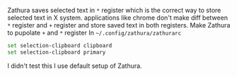 Zathura saves selected text in `*` register which is the correct way to store selected text in X system.
applications like chrome don't make diff between `*` register and `+` register and store saved text in both registers.
Make Zathura to pupolate `+` and `*` register 
In `~/.config/zathura/zathurarc`
```bash
set selection-clipboard clipboard
set selection-clipboard primary
```
I didn't test this I use default setup of Zathura.

